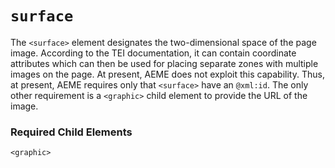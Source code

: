 # `surface`

The `<surface>` element designates the two-dimensional space of the page image. According to the TEI documentation, it can contain coordinate attributes which can then be used for placing separate zones with multiple images on the page. At present, AEME does not exploit this capability. Thus, at present, AEME requires only that `<surface>` have an `@xml:id`. The only other requirement is a `<graphic>` child element to provide the URL of the image.

### Required Child Elements

`<graphic>`
